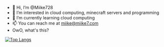- 👋 Hi, I’m @Miike728
- 👀 I’m interested in cloud computing, minecraft servers and programming
- 🌱 I’m currently learning cloud computing
- 📫 You can reach me at miike@miike7.com
- OwO, what's this?
<!---
Miike728/Miike728 is a ✨ special ✨ repository because its `README.md` (this file) appears on your GitHub profile.
You can click the Preview link to take a look at your changes.
--->
[![Top Langs](https://github-readme-stats.vercel.app/api/top-langs/?username=Miike728&layout=compact)](https://github.com/anuraghazra/github-readme-stats)

